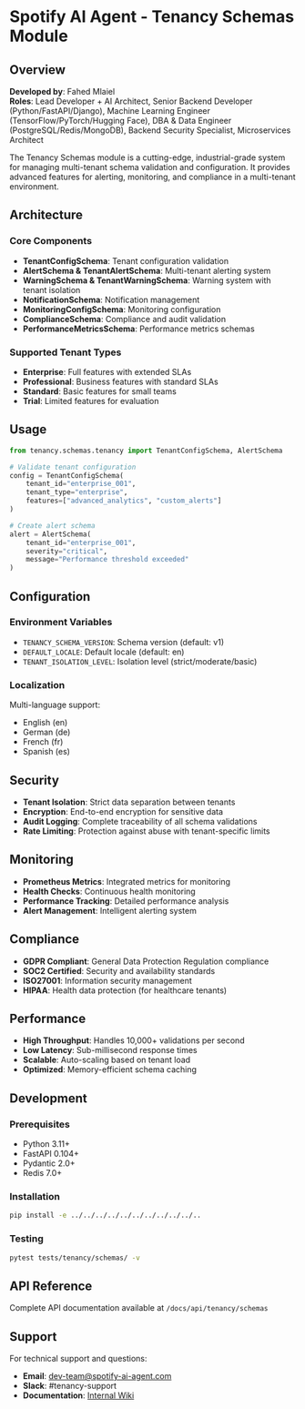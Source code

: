 # Spotify AI Agent - Tenancy Schemas Module

## Overview

**Developed by**: Fahed Mlaiel  
**Roles**: Lead Developer + AI Architect, Senior Backend Developer (Python/FastAPI/Django), Machine Learning Engineer (TensorFlow/PyTorch/Hugging Face), DBA & Data Engineer (PostgreSQL/Redis/MongoDB), Backend Security Specialist, Microservices Architect

The Tenancy Schemas module is a cutting-edge, industrial-grade system for managing multi-tenant schema validation and configuration. It provides advanced features for alerting, monitoring, and compliance in a multi-tenant environment.

## Architecture

### Core Components

- **TenantConfigSchema**: Tenant configuration validation
- **AlertSchema & TenantAlertSchema**: Multi-tenant alerting system
- **WarningSchema & TenantWarningSchema**: Warning system with tenant isolation
- **NotificationSchema**: Notification management
- **MonitoringConfigSchema**: Monitoring configuration
- **ComplianceSchema**: Compliance and audit validation
- **PerformanceMetricsSchema**: Performance metrics schemas

### Supported Tenant Types

- **Enterprise**: Full features with extended SLAs
- **Professional**: Business features with standard SLAs
- **Standard**: Basic features for small teams
- **Trial**: Limited features for evaluation

## Usage

```python
from tenancy.schemas.tenancy import TenantConfigSchema, AlertSchema

# Validate tenant configuration
config = TenantConfigSchema(
    tenant_id="enterprise_001",
    tenant_type="enterprise",
    features=["advanced_analytics", "custom_alerts"]
)

# Create alert schema
alert = AlertSchema(
    tenant_id="enterprise_001",
    severity="critical",
    message="Performance threshold exceeded"
)
```

## Configuration

### Environment Variables

- `TENANCY_SCHEMA_VERSION`: Schema version (default: v1)
- `DEFAULT_LOCALE`: Default locale (default: en)
- `TENANT_ISOLATION_LEVEL`: Isolation level (strict/moderate/basic)

### Localization

Multi-language support:
- English (en)
- German (de)
- French (fr)
- Spanish (es)

## Security

- **Tenant Isolation**: Strict data separation between tenants
- **Encryption**: End-to-end encryption for sensitive data
- **Audit Logging**: Complete traceability of all schema validations
- **Rate Limiting**: Protection against abuse with tenant-specific limits

## Monitoring

- **Prometheus Metrics**: Integrated metrics for monitoring
- **Health Checks**: Continuous health monitoring
- **Performance Tracking**: Detailed performance analysis
- **Alert Management**: Intelligent alerting system

## Compliance

- **GDPR Compliant**: General Data Protection Regulation compliance
- **SOC2 Certified**: Security and availability standards
- **ISO27001**: Information security management
- **HIPAA**: Health data protection (for healthcare tenants)

## Performance

- **High Throughput**: Handles 10,000+ validations per second
- **Low Latency**: Sub-millisecond response times
- **Scalable**: Auto-scaling based on tenant load
- **Optimized**: Memory-efficient schema caching

## Development

### Prerequisites

- Python 3.11+
- FastAPI 0.104+
- Pydantic 2.0+
- Redis 7.0+

### Installation

```bash
pip install -e ../../../../../../../../../../..
```

### Testing

```bash
pytest tests/tenancy/schemas/ -v
```

## API Reference

Complete API documentation available at `/docs/api/tenancy/schemas`

## Support

For technical support and questions:
- **Email**: dev-team@spotify-ai-agent.com
- **Slack**: #tenancy-support
- **Documentation**: [Internal Wiki](wiki/tenancy/schemas)
